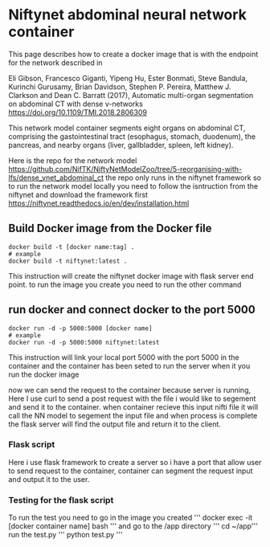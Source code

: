 # Niftynet abdominal neural network container
This page describes how to create a docker image that is with the endpoint for the network described in

Eli Gibson, Francesco Giganti, Yipeng Hu, Ester Bonmati, Steve Bandula, Kurinchi Gurusamy, Brian Davidson, Stephen P. Pereira, Matthew J. Clarkson and Dean C. Barratt (2017), Automatic multi-organ segmentation on abdominal CT with dense v-networks https://doi.org/10.1109/TMI.2018.2806309

This network model container segments eight organs on abdominal CT, comprising the gastointestinal tract (esophagus, stomach, duodenum), the pancreas, and nearby organs (liver, gallbladder, spleen, left kidney).

Here is the repo for the network model
https://github.com/NifTK/NiftyNetModelZoo/tree/5-reorganising-with-lfs/dense_vnet_abdominal_ct
the repo only runs in the niftynet framework so to run the network model locally you need to follow the isntruction from the niftynet and download the framework first
https://niftynet.readthedocs.io/en/dev/installation.html


## Build Docker image from the Docker file

```
docker build -t [docker name:tag] .
# example
docker build -t niftynet:latest .
```

This instruction will create the niftynet docker image with flask server end point. to run the image you create you need to run the other command


## run docker and connect docker to the port 5000 
```
docker run -d -p 5000:5000 [docker name]
# example
docker run -d -p 5000:5000 niftynet:latest
```


This instruction will link your local port 5000 with the port 5000 in the container and the container has been seted to run the server when it you run the docker image

now we can send the request to the container because server is running, Here I use curl to send a post request with the file i would like to segement and send it to the container. when container recieve this input nifti file it will call the NN model to segement the input file and when process is complete the flask server will find the output file and return it to the client.

### Flask script
Here i use flask framework to create a server so i have a port that allow user to send request to the container, container can segment the request input and output it to the user.

### Testing for the flask script
To run the test you need to go in the image you created
''' docker exec -it [docker container name] bash '''
and go to the /app directory
''' cd ~/app'''
run the test.py
''' python test.py '''

